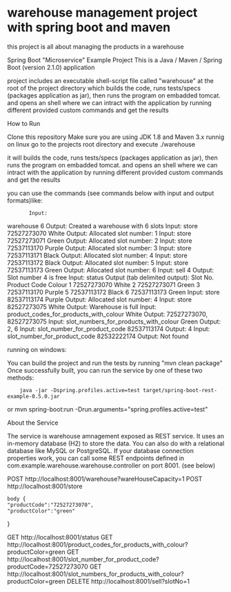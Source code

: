# warehouse management project with spring boot and maven
this project is all about managing the products in a warehouse


Spring Boot "Microservice" Example Project
This is a Java / Maven / Spring Boot (version 2.1.0) application


project includes an executable shell-script file called
"warehouse" at the root of the project directory which builds the code, runs tests/specs (packages application as jar), then runs the
program on embadded tomcat.
and opens an shell where we can intract with the application by running different provided custom commands and
get the results 


How to Run

Clone this repository
Make sure you are using JDK 1.8 and Maven 3.x
runnig on linux
  go to the projects root directory and execute
    ./warehouse
    
 it will builds the code, runs tests/specs (packages application as jar), then runs the
program on embadded tomcat.
and opens an shell where we can intract with the application by running different provided custom commands and
get the results 
   
   you can use the commands (see commands below with input and output formats)like:
   
           Input:
warehouse 6
Output:
Created a warehouse with 6 slots
Input:
store 72527273070 White
Output:
Allocated slot number: 1
Input:
store 72527273071 Green
Output:
Allocated slot number: 2
Input:
store 72537113170 Purple
Output:
Allocated slot number: 3
Input:
store 72537113171 Black
Output:
Allocated slot number: 4
Input:
store 72537113172 Black
Output:
Allocated slot number: 5
Input:
store 72537113173 Green
Output:
Allocated slot number: 6
Input:
sell 4
Output:
Slot number 4 is free
Input:
status
Output (tab delimited output):
Slot No. Product Code Colour
1 72527273070 White
2 72527273071 Green
3 72537113170 Purple
5 72537113172 Black
6 72537113173 Green
Input:
store 82537113174 Purple
Output:
Allocated slot number: 4
Input:
store 82527273075 White
Output:
Warehouse is full
Input:
product_codes_for_products_with_colour White
Output:
72527273070, 82527273075
Input:
slot_numbers_for_products_with_colour Green
Output:
2, 6
Input:
slot_number_for_product_code 82537113174
Output:
4
Input:
slot_number_for_product_code 82532222174
Output:
Not found
   

   
 running on windows:
 
 You can build the project and run the tests by running "mvn clean package"
Once successfully built, you can run the service by one of these two methods:

        java -jar -Dspring.profiles.active=test target/spring-boot-rest-example-0.5.0.jar
or
        mvn spring-boot:run -Drun.arguments="spring.profiles.active=test"
 

About the Service 

The service is warehouse amnagement exposed as REST service. It uses an in-memory database (H2) to store the data. You can also do with a relational database like MySQL or PostgreSQL. If your database connection properties work, you can call some REST endpoints defined in  com.example.warehouse.warehouse.controller on port 8001. (see below)

POST http://localhost:8001/warehouse?wareHouseCapacity=1 
POST http://localhost:8001/store 

	body {
	"productCode":"72527273070",
	"productColor":"green"
}

GET http://localhost:8001/status
GET http://localhost:8001/product_codes_for_products_with_colour?productColor=green
GET http://localhost:8001/slot_number_for_product_code?productCode=72527273070 
GET http://localhost:8001/slot_numbers_for_products_with_colour?productColor=green 
DELETE http://localhost:8001/sell?slotNo=1 
